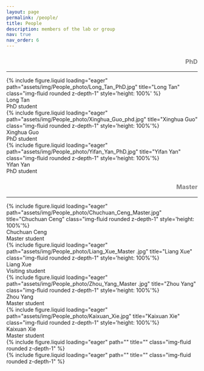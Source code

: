 ```yaml
---
layout: page
permalink: /people/
title: People
description: members of the lab or group
nav: true
nav_order: 6
---
```


<div>
  <h3 style='text-align: right; color: gray;'>PhD</h3>
</div>
<hr>
<div class="row">
    <div class="col-sm mt-3 mt-md-0">
        {% include figure.liquid loading="eager" path="assets/img/People_photo/Long_Tan_PhD.jpg" title="Long Tan" class="img-fluid rounded z-depth-1" style='height: 100%' %}
        <div class = 'caption'>Long Tan<br>PhD student</div>
    </div>
    <div class="col-sm mt-3 mt-md-0">
        {% include figure.liquid loading="eager" path="assets/img/People_photo/Xinghua_Guo_phd.jpg" title="Xinghua Guo" class="img-fluid rounded z-depth-1" style='height: 100%'%}
        <div class = 'caption'>Xinghua Guo<br>PhD student</div>
    </div>
    <div class="col-sm mt-3 mt-md-0">
        {% include figure.liquid loading="eager" path="assets/img/People_photo/Yifan_Yan_PhD.jpg" title="Yifan Yan" class="img-fluid rounded z-depth-1" style='height: 100%'%}
        <div class = 'caption'>Yifan Yan<br>PhD student</div>
    </div>
</div>

<div>
  <h3 style='text-align: right; color: gray;'>Master</h3>
</div>
<hr>
<div class="row">
    <div class="col-sm mt-3 mt-md-0">
        {% include figure.liquid loading="eager" path="assets/img/People_photo/Chuchuan_Ceng_Master.jpg" title="Chuchuan Ceng" class="img-fluid rounded z-depth-1" style='height: 100%'%}
        <div class = 'caption'>Chuchuan Ceng<br>Master student</div>
    </div>
    <div class="col-sm mt-3 mt-md-0">
        {% include figure.liquid loading="eager" path="assets/img/People_photo/Liang_Xue_Master .jpg" title="Liang Xue" class="img-fluid rounded z-depth-1" style='height: 100%'%}
        <div class = 'caption'>Liang Xue<br>Visiting student</div>
    </div>
    <div class="col-sm mt-3 mt-md-0">
        {% include figure.liquid loading="eager" path="assets/img/People_photo/Zhou_Yang_Master .jpg" title="Zhou Yang" class="img-fluid rounded z-depth-1" style='height: 100%'%}
        <div class = 'caption'>Zhou Yang<br>Master student</div>
    </div>
</div>
<div class="row">
    <div class="col-sm mt-3 mt-md-0">
        {% include figure.liquid loading="eager" path="assets/img/People_photo/Kaixuan_Xie.jpg" title="Kaixuan Xie" class="img-fluid rounded z-depth-1"  style='height: 100%'%}
        <div class = 'caption'>Kaixuan Xie<br>Master student </div>
    </div>
    <div class="col-sm mt-3 mt-md-0">
        {% include figure.liquid loading="eager" path="" title="" class="img-fluid rounded z-depth-1" %}
    </div>
    <div class="col-sm mt-3 mt-md-0">
        {% include figure.liquid loading="eager" path="" title="" class="img-fluid rounded z-depth-1" %}
    </div>
</div>

